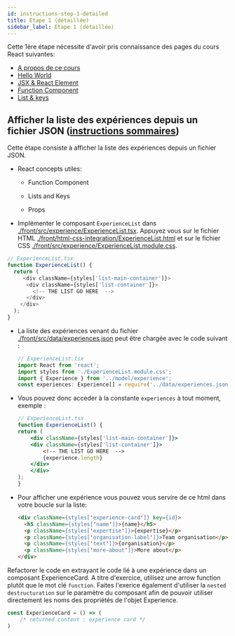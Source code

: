 ```yaml
---
id: instructions-step-1-detailed
title: Etape 1 (détaillée)
sidebar_label: Etape 1 (détaillée)
---
```


Cette 1ère étape nécessite d'avoir pris connaissance des pages du cours React suivantes:

- [A propos de ce cours](../react/react-intro)
- [Hello World](../react/react-hello-world)
- [JSX & React Element](../react/react-jsx-element)
- [Function Component](../react/react-function-component)
- [List & keys](../react/react-list-and-keys)

## Afficher la liste des expériences depuis un fichier JSON ([instructions sommaires](./step-1-summary.md))

Cette étape consiste à afficher la liste des expériences depuis un fichier JSON.

- React concepts utiles:

  - Function Component

  - Lists and Keys

  - Props

- Implémenter le composant `ExperienceList` dans [./front/src/experience/ExperienceList.tsx](./front/src/experience/ExperienceList.tsx). Appuyez vous sur le fichier HTML [./front/html-css-integration/ExperienceList.html](./front/html-css-integration/ExperienceList.html) et sur le fichier CSS [./front/src/experience/ExperienceList.module.css](./front/src/experience/ExperienceList.module.css).

```js
// ExperienceList.tsx
function ExperienceList() {
  return (
     <div className={styles['list-main-container']}>
      <div className={styles['list-container']}>
        <!-- THE LIST GO HERE  -->
      </div>
    </div>
  );
}
```

- La liste des expériences venant du fichier [./front/src/data/experiences.json](./front/src/data/experiences.json) peut être chargée avec le code suivant :

  ```typescript
  // ExperienceList.tsx
  import React from 'react';
  import styles from './ExperienceList.module.css';
  import { Experience } from '../model/experience';
  const experiences: Experience[] = require('../data/experiences.json');
  ```

- Vous pouvez donc acceder à la constante `experiences` à tout moment, exemple :

  ```jsx
  // ExperienceList.tsx
  function ExperienceList() {
  return (
      <div className={styles['list-main-container']}>
      <div className={styles['list-container']}>
          <!-- THE LIST GO HERE  -->
          {experience.length}
      </div>
      </div>
  );
  }
  ```

- Pour afficher une expérience vous pouvez vous servire de ce html dans votre boucle sur la liste:

  ```html
  <div className={styles['experience-card']} key={id}>
    <h5 className={styles['name']}>{name}</h5>
    <p className={styles['expertise']}>{expertise}</p>
    <p className={styles['organisation-label']}>Team organisation</p>
    <p className={styles['text']}>{organisation}</p>
    <p className={styles['more-about']}>More about</p>
  </div>
  ```

Refactorer le code en extrayant le code lié à une expérience dans un composant ExperienceCard. A titre d'exercice, utilisez une arrow function plutôt que le mot clé `function`. Faites l'exerice également d'utiliser la `nested destructuration` sur le paramètre du composant afin de pouvoir utiliser directement les noms des propriétés de l'objet Experience.

```ts
const ExperienceCard = () => (
    /* returned content : experience card */
)
```
